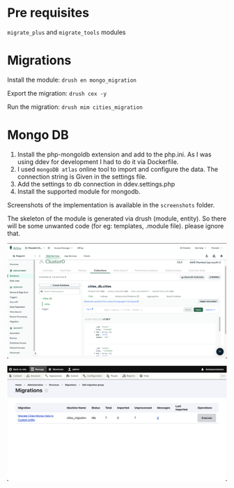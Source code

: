 Pre requisites
==============
`migrate_plus` and `migrate_tools` modules

Migrations
==========
Install the module: `drush en mongo_migration`

Export the migration: `drush cex -y`

Run the migration: `drush mim cities_migration`


Mongo DB
========
1. Install the php-mongoldb extension and add to the php.ini. As I was using ddev for development I had to do it via Dockerfile.
2. I used `mongoDB atlas` online tool to import and configure the data. The connection string is Given in the settings file.
3. Add the settings to db connection in ddev.settings.php
4. Install the supported module for mongodb.

Screenshots of the implementation is available in the `screenshots` folder.

The skeleton of the module is generated via drush (module, entity). So there will be some unwanted code (for eg: templates, .module file). please ignore that.

![alt text](screenshots/mogodb_Atlas.png)

![alt text](screenshots/Migration.png)